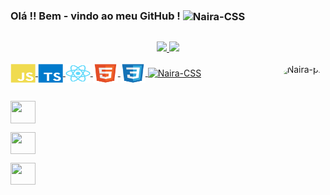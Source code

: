 ### Olá !! Bem - vindo ao meu GitHub  ! <img align="center" alt="Naira-CSS" height="40" width="40"  src="https://cdn-icons-png.flaticon.com/128/733/733553.png" />

   ##
<div align="center">
  <a href="https://github.com/NairaAndrade99">
  <img height="180em" src="https://github-readme-stats.vercel.app/api?username=NairaAndrade99&show_icons=true&theme=synthwave&include_all_commits=true&count_private=true"/>
  <img height="180em" src="https://github-readme-stats.vercel.app/api/top-langs/?username=rafaballerini&layout=compact&langs_count=7&theme=synthwave"/>
</div>
  
  <div style="display: inline_block"><br>
  <img align="center" alt="Naira-Js" height="30" width="40" src="https://raw.githubusercontent.com/devicons/devicon/master/icons/javascript/javascript-plain.svg">
  <img align="center" alt="Naira-Ts" height="30" width="40" src="https://raw.githubusercontent.com/devicons/devicon/master/icons/typescript/typescript-plain.svg">
  <img align="center" alt="Naira-React" height="30" width="40" src="https://raw.githubusercontent.com/devicons/devicon/master/icons/react/react-original.svg">
  <img align="center" alt="Naira-HTML" height="30" width="40" src="https://raw.githubusercontent.com/devicons/devicon/master/icons/html5/html5-original.svg">
  <img align="center" alt="Naira-CSS" height="30" width="40" src="https://raw.githubusercontent.com/devicons/devicon/master/icons/css3/css3-original.svg">
 <img align="center" alt="Naira-CSS" height="30" width="40"  src="https://cdn.jsdelivr.net/gh/devicons/devicon/icons/java/java-original-wordmark.svg" />
    <img align="right" alt="Naira-pic" height="160" style="border-radius:50px;" src="https://th.bing.com/th/id/OIP.ITUPnsL6EZwjq6rlf5g7QQHaHa?pid=ImgDet&w=1080&h=1080&rs=1">
  </div>    

  
  ##
 

 <div>
    
   <a href="https://instagram.com/naira_99" target="_blank"><img align="center"  height="36" width="40" src="https://user-images.githubusercontent.com/101153757/188996401-74bdab8e-231e-4910-b5b1-1937740bb271.png" target="_blank"></a>
    
  <img align="center"  height="35" width="40"  src="https://cdn.jsdelivr.net/gh/devicons/devicon/icons/linkedin/linkedin-original.svg"  target="_blank"><a         href="https://www.linkedin.com/feed/update/urn:li:activity:6972196512206340096/" target="_blank"></a>
   
   <img height="35" width="40"  src="https://cdn-icons-png.flaticon.com/128/2504/2504727.png"><a href="mailto:nairalife99@gmail.com"></a>
  
</div>
   
   ##
